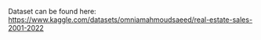 Dataset can be found here:
https://www.kaggle.com/datasets/omniamahmoudsaeed/real-estate-sales-2001-2022
